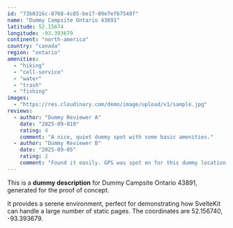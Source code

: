 ```yaml
---
id: "73b0316c-8768-4c05-be17-09e7ef67548f"
name: "Dummy Campsite Ontario 43891"
latitude: 52.15674
longitude: -93.393679
continent: "north-america"
country: "canada"
region: "ontario"
amenities:
  - "hiking"
  - "cell-service"
  - "water"
  - "trash"
  - "fishing"
images:
  - "https://res.cloudinary.com/demo/image/upload/v1/sample.jpg"
reviews:
  - author: "Dummy Reviewer A"
    date: "2025-09-019"
    rating: 4
    comment: "A nice, quiet dummy spot with some basic amenities."
  - author: "Dummy Reviewer B"
    date: "2025-09-05"
    rating: 2
    comment: "Found it easily. GPS was spot on for this dummy location."
---
```


This is a **dummy description** for Dummy Campsite Ontario 43891, generated for the proof of concept.

It provides a serene environment, perfect for demonstrating how SvelteKit can handle a large number of static pages. The coordinates are 52.156740, -93.393679.
